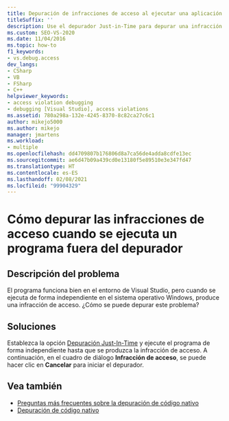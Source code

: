 ```yaml
---
title: Depuración de infracciones de acceso al ejecutar una aplicación fuera de Visual Studio
titleSuffix: ''
description: Use el depurador Just-in-Time para depurar una infracción de acceso producida fuera del entorno de Visual Studio.
ms.custom: SEO-VS-2020
ms.date: 11/04/2016
ms.topic: how-to
f1_keywords:
- vs.debug.access
dev_langs:
- CSharp
- VB
- FSharp
- C++
helpviewer_keywords:
- access violation debugging
- debugging [Visual Studio], access violations
ms.assetid: 780a298a-132e-4245-8370-8c82ca27c6c1
author: mikejo5000
ms.author: mikejo
manager: jmartens
ms.workload:
- multiple
ms.openlocfilehash: dd4709807b176806d8a7ca56de4adda8cdfe13ec
ms.sourcegitcommit: ae6d47b09a439cd0e13180f5e89510e3e347fd47
ms.translationtype: HT
ms.contentlocale: es-ES
ms.lasthandoff: 02/08/2021
ms.locfileid: "99904329"
---
```

# <a name="how-can-i-debug-access-violations-when-running-my-program-outside-the-debugger"></a>Cómo depurar las infracciones de acceso cuando se ejecuta un programa fuera del depurador

## <a name="problem-description"></a>Descripción del problema
 El programa funciona bien en el entorno de Visual Studio, pero cuando se ejecuta de forma independiente en el sistema operativo Windows, produce una infracción de acceso. ¿Cómo se puede depurar este problema?

## <a name="solution"></a>Soluciones
 Establezca la opción [Depuración Just-In-Time](../debugger/just-in-time-debugging-in-visual-studio.md) y ejecute el programa de forma independiente hasta que se produzca la infracción de acceso. A continuación, en el cuadro de diálogo **Infracción de acceso**, se puede hacer clic en **Cancelar** para iniciar el depurador.

## <a name="see-also"></a>Vea también
- [Preguntas más frecuentes sobre la depuración de código nativo](../debugger/debugging-native-code-faqs.md)
- [Depuración de código nativo](../debugger/debugging-native-code.md)